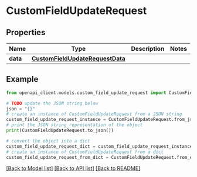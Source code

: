 # CustomFieldUpdateRequest


## Properties

Name | Type | Description | Notes
------------ | ------------- | ------------- | -------------
**data** | [**CustomFieldUpdateRequestData**](CustomFieldUpdateRequestData.md) |  | 

## Example

```python
from openapi_client.models.custom_field_update_request import CustomFieldUpdateRequest

# TODO update the JSON string below
json = "{}"
# create an instance of CustomFieldUpdateRequest from a JSON string
custom_field_update_request_instance = CustomFieldUpdateRequest.from_json(json)
# print the JSON string representation of the object
print(CustomFieldUpdateRequest.to_json())

# convert the object into a dict
custom_field_update_request_dict = custom_field_update_request_instance.to_dict()
# create an instance of CustomFieldUpdateRequest from a dict
custom_field_update_request_from_dict = CustomFieldUpdateRequest.from_dict(custom_field_update_request_dict)
```
[[Back to Model list]](../README.md#documentation-for-models) [[Back to API list]](../README.md#documentation-for-api-endpoints) [[Back to README]](../README.md)


